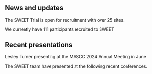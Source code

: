 

## News and updates

The SWEET Trial is open for recruitment with over 25 sites.

We currently have 111 participants recruited to SWEET

## Recent presentations

Lesley Turner presenting at the MASCC 2024 Annual Meeting in June



The SWEET team have presented at the following recent conferences. 

